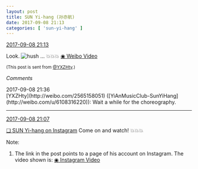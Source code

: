 ```yaml
---
layout: post
title: SUN Yi-hang (孙亦航)
date: 2017-09-08 21:13
categories: [ 'sun-yi-hang' ]
---
```


<div class="weibo-info">
  <a href="http://weibo.com/2565158051/FkTUreUgC">2017-09-08 21:13</a>
</div>

Look. ![hush](http://img.t.sinajs.cn/t4/appstyle/expression/ext/normal/a6/x_org.gif) … 💥💥💥 [◉ Weibo Video](http://weibo.com/tv/v/FkTUreUgC)

<!-- more -->

<small>(This post is sent from [@YXZHty](http://weibo.com/2565158051).)</small>

*Comments*

<div class="weibo-info">2017-09-08 21:36</div>
[YXZHty](http://weibo.com/2565158051) ([YiAnMusicClub-SunYiHang](http://weibo.com/u/6108316220)): Wait a while for the choreography.

---

<div class="weibo-info">
  <a href="http://weibo.com/2565158051/FkTSbb112">2017-09-08 21:07</a>
</div>

[❏ SUN Yi-hang on Instagram](https://www.instagram.com/p/BYx_MavDpGM/) Come on and watch! 💥💥💥

Note:
1. The link in the post points to a page of his account on Instagram. The video shown is: [◉ Instagram Video](https://scontent-nrt1-1.cdninstagram.com/t50.2886-16/21459514_594231874298996_4251783388408578048_n.mp4)
